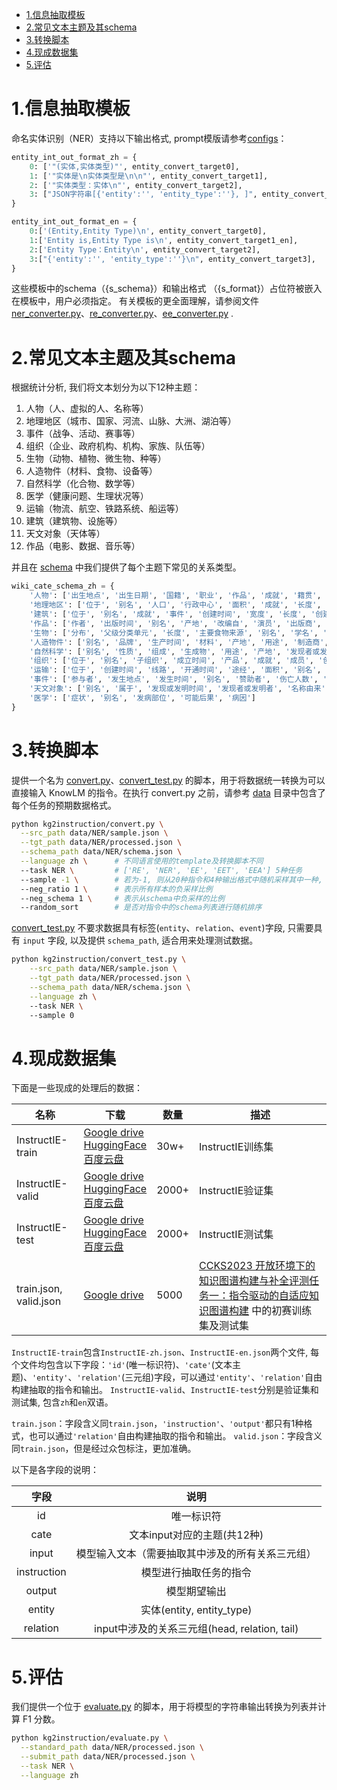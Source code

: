 - [1.信息抽取模板](#1信息抽取模板)
- [2.常见文本主题及其schema](#2常见文本主题及其schema)
- [3.转换脚本](#3转换脚本)
- [4.现成数据集](#4现成数据集)
- [5.评估](#5评估)


# 1.信息抽取模板
命名实体识别（NER）支持以下输出格式, prompt模版请参考[configs](../configs)：

```python
entity_int_out_format_zh = {
    0: ['"(实体,实体类型)"', entity_convert_target0],
    1: ['"实体是\n实体类型是\n\n"', entity_convert_target1],
    2: ['"实体类型：实体\n"', entity_convert_target2],
    3: ["JSON字符串[{'entity':'', 'entity_type':''}, ]", entity_convert_target3],
}

entity_int_out_format_en = {
    0:['(Entity,Entity Type)\n', entity_convert_target0],
    1:['Entity is,Entity Type is\n', entity_convert_target1_en],
    2:['Entity Type：Entity\n', entity_convert_target2],
    3:["{'entity':'', 'entity_type':''}\n", entity_convert_target3],
} 
```


这些模板中的schema（{s_schema}）和输出格式 （{s_format}）占位符被嵌入在模板中，用户必须指定。
有关模板的更全面理解，请参阅文件  [ner_converter.py](https://github.com/zjunlp/DeepKE/blob/main/example/llm/InstructKGC/kg2instruction/convert/converter/ner_converter.py)、[re_converter.py](https://github.com/zjunlp/DeepKE/blob/main/example/llm/InstructKGC/kg2instruction/convert/converter/re_converter.py)、[ee_converter.py](https://github.com/zjunlp/DeepKE/blob/main/example/llm/InstructKGC/kg2instruction/convert/converter/ee_converter.py) .


# 2.常见文本主题及其schema

根据统计分析, 我们将文本划分为以下12种主题：

1. 人物（人、虚拟的人、名称等）
2. 地理地区（城市、国家、河流、山脉、大洲、湖泊等）
3. 事件（战争、活动、赛事等）
4. 组织（企业、政府机构、机构、家族、队伍等）
5. 生物（动物、植物、微生物、种等）
6. 人造物件（材料、食物、设备等）
7. 自然科学（化合物、数学等）
8. 医学（健康问题、生理状况等）
9. 运输（物流、航空、铁路系统、船运等）
10. 建筑（建筑物、设施等）
11. 天文对象（天体等）
12. 作品（电影、数据、音乐等）

并且在 [schema](./kg2instruction/schema.py) 中我们提供了每个主题下常见的关系类型。

```python
wiki_cate_schema_zh = {
    '人物': ['出生地点', '出生日期', '国籍', '职业', '作品', '成就', '籍贯', '职务', '配偶', '父母', '别名', '所属组织', '死亡日期', '兄弟姊妹', '墓地'], 
    '地理地区': ['位于', '别名', '人口', '行政中心', '面积', '成就', '长度', '宽度', '海拔'], 
    '建筑': ['位于', '别名', '成就', '事件', '创建时间', '宽度', '长度', '创建者', '高度', '面积', '名称由来'], 
    '作品': ['作者', '出版时间', '别名', '产地', '改编自', '演员', '出版商', '成就', '表演者', '导演', '制片人', '编剧', '曲目', '作曲者', '作词者', '制作商', '票房', '出版平台'], 
    '生物': ['分布', '父级分类单元', '长度', '主要食物来源', '别名', '学名', '重量', '宽度', '高度'], 
    '人造物件': ['别名', '品牌', '生产时间', '材料', '产地', '用途', '制造商', '发现者或发明者'], 
    '自然科学': ['别名', '性质', '组成', '生成物', '用途', '产地', '发现者或发明者'], 
    '组织': ['位于', '别名', '子组织', '成立时间', '产品', '成就', '成员', '创始人', '解散时间', '事件'], 
    '运输': ['位于', '创建时间', '线路', '开通时间', '途经', '面积', '别名', '长度', '宽度', '成就', '车站等级'], 
    '事件': ['参与者', '发生地点', '发生时间', '别名', '赞助者', '伤亡人数', '起因', '导致', '主办方', '所获奖项', '获胜者'], 
    '天文对象': ['别名', '属于', '发现或发明时间', '发现者或发明者', '名称由来', '绝对星等', '直径', '质量'], 
    '医学': ['症状', '别名', '发病部位', '可能后果', '病因']
}
```


# 3.转换脚本

提供一个名为 [convert.py](https://github.com/zjunlp/DeepKE/blob/main/example/llm/InstructKGC/kg2instruction/convert.py)、[convert_test.py](https://github.com/zjunlp/DeepKE/blob/main/example/llm/InstructKGC/kg2instruction/convert_test.py) 的脚本，用于将数据统一转换为可以直接输入 KnowLM 的指令。在执行 convert.py 之前，请参考 [data](https://github.com/zjunlp/DeepKE/tree/main/example/llm/InstructKGC/data) 目录中包含了每个任务的预期数据格式。

```bash
python kg2instruction/convert.py \
  --src_path data/NER/sample.json \
  --tgt_path data/NER/processed.json \
  --schema_path data/NER/schema.json \
  --language zh \      # 不同语言使用的template及转换脚本不同
  --task NER \         # ['RE', 'NER', 'EE', 'EET', 'EEA'] 5种任务
  --sample -1 \        # 若为-1, 则从20种指令和4种输出格式中随机采样其中一种, 否则即为指定的指令格式, -1<=sample<20
  --neg_ratio 1 \      # 表示所有样本的负采样比例
  --neg_schema 1 \     # 表示从schema中负采样的比例
  --random_sort        # 是否对指令中的schema列表进行随机排序
```

[convert_test.py](https://github.com/zjunlp/DeepKE/blob/main/example/llm/InstructKGC/kg2instruction/convert_test.py) 不要求数据具有标签(`entity`、`relation`、`event`)字段, 只需要具有 `input` 字段, 以及提供 `schema_path`, 适合用来处理测试数据。

```bash
python kg2instruction/convert_test.py \
    --src_path data/NER/sample.json \
    --tgt_path data/NER/processed.json \
    --schema_path data/NER/schema.json \
    --language zh \      
    --task NER \          
    --sample 0 
```


# 4.现成数据集

下面是一些现成的处理后的数据：

| 名称                  | 下载                                                                                                                     | 数量     | 描述                                                                                                                                                       |
| ------------------- | ---------------------------------------------------------------------------------------------------------------------- | ------ | -------------------------------------------------------------------------------------------------------------------------------------------------------- |
| InstructIE-train       | [Google drive](https://drive.google.com/file/d/1VX5buWC9qVeVuudh_mhc_nC7IPPpGchQ/view?usp=drive_link) <br/> [HuggingFace](https://huggingface.co/datasets/zjunlp/KnowLM-IE) <br/> [百度云盘](https://pan.baidu.com/s/1xXVrjkinw4cyKKFBR8BwQw?pwd=x4s7)    | 30w+ | InstructIE训练集                                                                                     |
| InstructIE-valid       | [Google drive](https://drive.google.com/file/d/1EMvqYnnniKCGEYMLoENE1VD6DrcQ1Hhj/view?usp=drive_link) <br/> [HuggingFace](https://huggingface.co/datasets/zjunlp/KnowLM-IE) <br/> [百度云盘](https://pan.baidu.com/s/11u_f_JT30W6B5xmUPC3enw?pwd=71ie)    | 2000+ | InstructIE验证集                                                                                     |
| InstructIE-test       | [Google drive](https://drive.google.com/file/d/1WdG6_ouS-dBjWUXLuROx03hP-1_QY5n4/view?usp=drive_link) <br/> [HuggingFace](https://huggingface.co/datasets/zjunlp/KnowLM-IE) <br/> [百度云盘](https://pan.baidu.com/s/1JiRiOoyBVOold58zY482TA?pwd=cyr9)     | 2000+ | InstructIE测试集                                                                                     |
| train.json, valid.json          | [Google drive](https://drive.google.com/file/d/1vfD4xgToVbCrFP2q-SD7iuRT2KWubIv9/view?usp=sharing)                     | 5000   | [CCKS2023 开放环境下的知识图谱构建与补全评测任务一：指令驱动的自适应知识图谱构建](https://tianchi.aliyun.com/competition/entrance/532080/introduction) 中的初赛训练集及测试集 |


`InstructIE-train`包含`InstructIE-zh.json`、`InstructIE-en.json`两个文件, 每个文件均包含以下字段：`'id'`(唯一标识符)、`'cate'`(文本主题)、`'entity'`、`'relation'`(三元组)字段，可以通过`'entity'`、`'relation'`自由构建抽取的指令和输出。
`InstructIE-valid`、`InstructIE-test`分别是验证集和测试集, 包含`zh`和`en`双语。

`train.json`：字段含义同`train.json`，`'instruction'`、`'output'`都只有1种格式，也可以通过`'relation'`自由构建抽取的指令和输出。
`valid.json`：字段含义同`train.json`，但是经过众包标注，更加准确。


以下是各字段的说明：

|    字段     |                          说明                          |
| :---------: | :----------------------------------------------------: |
|     id      |                     唯一标识符                           |
|    cate     |     文本input对应的主题(共12种)                           |
|    input    |    模型输入文本（需要抽取其中涉及的所有关系三元组）            |
| instruction |                 模型进行抽取任务的指令                     |
| output      |                   模型期望输出                           |
| entity      |            实体(entity, entity_type)                    |
| relation    |     input中涉及的关系三元组(head, relation, tail)         |




# 5.评估
我们提供一个位于 [evaluate.py](https://github.com/zjunlp/DeepKE/blob/main/example/llm/InstructKGC/kg2instruction/evaluate.py) 的脚本，用于将模型的字符串输出转换为列表并计算 F1 分数。

```bash
python kg2instruction/evaluate.py \
  --standard_path data/NER/processed.json \
  --submit_path data/NER/processed.json \
  --task NER \
  --language zh
```

